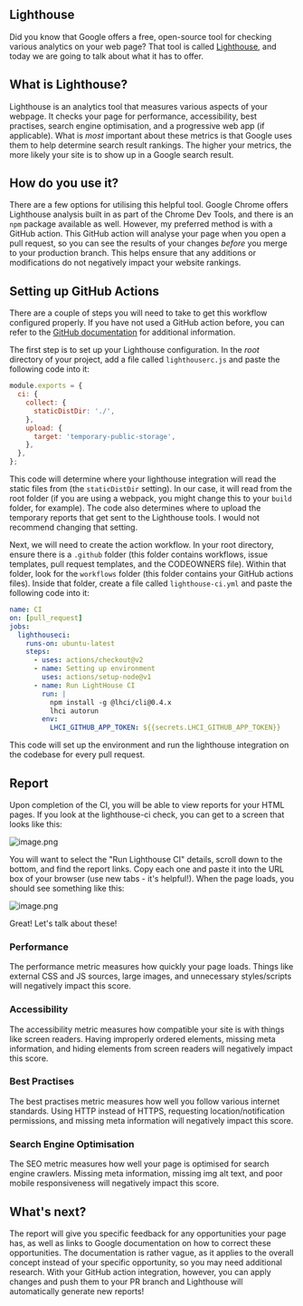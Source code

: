## Lighthouse

Did you know that Google offers a free, open-source tool for checking various analytics on your web page? That tool is called [Lighthouse](https://developers.google.com/web/tools/lighthouse), and today we are going to talk about what it has to offer. 

## What is Lighthouse?

Lighthouse is an analytics tool that measures various aspects of your webpage. It checks your page for performance, accessibility, best practises, search engine optimisation, and a progressive web app (if applicable). What is *most* important about these metrics is that Google uses them to help determine search result rankings. The higher your metrics, the more likely your site is to show up in a Google search result. 

## How do you use it?

There are a few options for utilising this helpful tool. Google Chrome offers Lighthouse analysis built in as part of the Chrome Dev Tools, and there is an `npm` package available as well. However, my preferred method is with a GitHub action. This GitHub action will analyse your page when you open a pull request, so you can see the results of your changes *before* you merge to your production branch. This helps ensure that any additions or modifications do not negatively impact your website rankings. 

## Setting up GitHub Actions

There are a couple of steps you will need to take to get this workflow configured properly. If you have not used a GitHub action before, you can refer to the [GitHub documentation]() for additional information. 

The first step is to set up your Lighthouse configuration. In the *root* directory of your project, add a file called `lighthouserc.js` and paste the following code into it: 

```js
module.exports = {
  ci: {
    collect: {
      staticDistDir: './',
    },
    upload: {
      target: 'temporary-public-storage',
    },
  },
};
```

This code will determine where your lighthouse integration will read the static files from (the `staticDistDir` setting). In our case, it will read from the root folder (if you are using a webpack, you might change this to your `build` folder, for example). The code also determines where to upload the temporary reports that get sent to the Lighthouse tools. I would not recommend changing that setting. 

Next, we will need to create the action workflow. In your root directory, ensure there is a `.github` folder (this folder contains workflows, issue templates, pull request templates, and the CODEOWNERS file). Within that folder, look for the `workflows` folder (this folder contains your GitHub actions files). Inside that folder, create a file called `lighthouse-ci.yml` and paste the following code into it:

```yaml
name: CI
on: [pull_request]
jobs:
  lighthouseci:
    runs-on: ubuntu-latest
    steps:
      - uses: actions/checkout@v2
      - name: Setting up environment
        uses: actions/setup-node@v1
      - name: Run LightHouse CI
        run: |
          npm install -g @lhci/cli@0.4.x
          lhci autorun
        env:
          LHCI_GITHUB_APP_TOKEN: ${{secrets.LHCI_GITHUB_APP_TOKEN}}
```

This code will set up the environment and run the lighthouse integration on the codebase for every pull request.

## Report

Upon completion of the CI, you will be able to view reports for your HTML pages. If you look at the lighthouse-ci check, you can get to a screen that looks like this: 

![image.png](https://cdn.hashnode.com/res/hashnode/image/upload/v1598726745629/-7KHGdON8.png)

You will want to select the "Run Lighthouse CI" details, scroll down to the bottom, and find the report links. Copy each one and paste it into the URL box of your browser (use new tabs - it's helpful!). When the page loads, you should see something like this:

![image.png](https://cdn.hashnode.com/res/hashnode/image/upload/v1598726985722/rDC8C7hvi.png)

Great! Let's talk about these!

### Performance

The performance metric measures how quickly your page loads. Things like external CSS and JS sources, large images, and unnecessary styles/scripts will negatively impact this score. 

### Accessibility

The accessibility metric measures how compatible your site is with things like screen readers. Having improperly ordered elements, missing meta information, and hiding elements from screen readers will negatively impact this score. 

### Best Practises

The best practises metric measures how well you follow various internet standards. Using HTTP instead of HTTPS, requesting location/notification permissions, and missing meta information will negatively impact this score. 

### Search Engine Optimisation

The SEO metric measures how well your page is optimised for search engine crawlers. Missing meta information, missing img alt text, and poor mobile responsiveness will negatively impact this score. 

## What's next?

The report will give you specific feedback for any opportunities your page has, as well as links to Google documentation on how to correct these opportunities. The documentation is rather vague, as it applies to the overall concept instead of your specific opportunity, so you may need additional research. With your GitHub action integration, however, you can apply changes and push them to your PR branch and Lighthouse will automatically generate new reports!